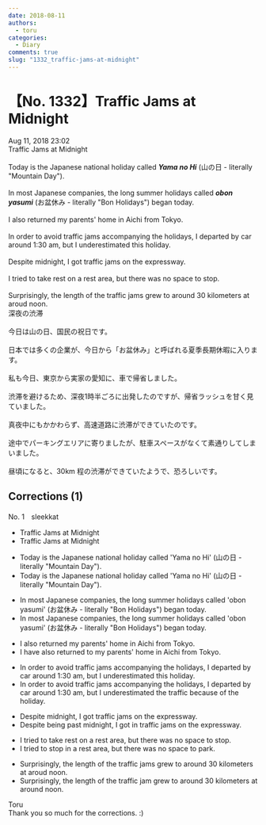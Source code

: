 ```yaml
---
date: 2018-08-11
authors:
  - toru
categories:
  - Diary
comments: true
slug: "1332_traffic-jams-at-midnight"
---
```


# 【No. 1332】Traffic Jams at Midnight
<div class="date">Aug 11, 2018 23:02</div>
<div id="post"><div id="body_show_ori">
Traffic Jams at Midnight<br/><br/>Today is the Japanese national holiday called <strong><em>Yama no Hi</em></strong> (山の日 - literally "Mountain Day").<br/><br/>In most Japanese companies, the long summer holidays called <strong><em>obon yasumi</em></strong> (お盆休み - literally "Bon Holidays") began today.<br/><br/>I also returned my parents' home in Aichi from Tokyo.<br/><br/>In order to avoid traffic jams accompanying the holidays, I departed by car around 1:30 am, but I underestimated this holiday.<br/><br/>Despite midnight, I got traffic jams on the expressway.<br/><br/>I tried to take rest on a rest area, but there was no space to stop.<br/><br/> Surprisingly, the length of the traffic jams grew to around 30 kilometers at aroud noon.
</div></div>

<!-- more -->

<div id="post_ja"><div id="body_show_mo">
深夜の渋滞<br/><br/>今日は山の日、国民の祝日です。<br/><br/>日本では多くの企業が、今日から「お盆休み」と呼ばれる夏季長期休暇に入ります。<br/><br/>私も今日、東京から実家の愛知に、車で帰省しました。<br/><br/>渋滞を避けるため、深夜1時半ごろに出発したのですが、帰省ラッシュを甘く見ていました。<br/><br/>真夜中にもかかわらず、高速道路に渋滞ができていたのです。<br/><br/>途中でパーキングエリアに寄りましたが、駐車スペースがなくて素通りしてしまいました。<br/><br/>昼頃になると、30km 程の渋滞ができていたようで、恐ろしいです。
</div></div>

## Corrections (1)
<div id="block"><div class="first_name"> No. 1　<span class="just_name">sleekkat</span></div><div id="block2">
<ul class="correction_field">
<li class="incorrect">Traffic Jams at Midnight</li>
<li class="corrected correct">
Traffic Jams at Midnight
</li>
</ul>
<ul class="correction_field">
<li class="incorrect">Today is the Japanese national holiday called 'Yama no Hi' (山の日 - literally "Mountain Day").</li>
<li class="corrected correct">
Today is the Japanese national holiday called 'Yama no Hi' (山の日 - literally "Mountain Day").
</li>
</ul>
<ul class="correction_field">
<li class="incorrect">In most Japanese companies, the long summer holidays called 'obon yasumi' (お盆休み - literally "Bon Holidays") began today.</li>
<li class="corrected correct">
In most Japanese companies, the long summer holidays called 'obon yasumi' (お盆休み - literally "Bon Holidays") began today.
</li>
</ul>
<ul class="correction_field">
<li class="incorrect">I also returned my parents' home in Aichi from Tokyo.</li>
<li class="corrected correct">
I have also returned to my parents' home in Aichi from Tokyo.
</li>
</ul>
<ul class="correction_field">
<li class="incorrect">In order to avoid traffic jams accompanying the holidays, I departed by car around 1:30 am, but I underestimated this holiday.</li>
<li class="corrected correct">
In order to avoid traffic jams accompanying the holidays, I departed by car around 1:30 am, but I underestimated the traffic because of the holiday.
</li>
</ul>
<ul class="correction_field">
<li class="incorrect">Despite midnight, I got traffic jams on the expressway.</li>
<li class="corrected correct">
Despite being past midnight, I got in traffic jams on the expressway.
</li>
</ul>
<ul class="correction_field">
<li class="incorrect">I tried to take rest on a rest area, but there was no space to stop.</li>
<li class="corrected correct">
I tried to stop in a rest area, but there was no space to park.
</li>
</ul>
<ul class="correction_field">
<li class="incorrect">Surprisingly, the length of the traffic jams grew to around 30 kilometers at aroud noon.</li>
<li class="corrected correct">
Surprisingly, the length of the traffic jam grew to around 30 kilometers at around noon.
</li>
</ul>
</div><div class="name"><span class="just_name">Toru</span><br>
Thank you so much for the corrections. :)
</div>
</div>
